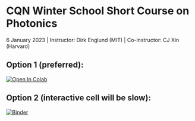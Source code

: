# CQN Winter School Short Course on Photonics
6 January 2023 | Instructor: Dirk Englund (MIT) | Co-instructor: CJ Xin (Harvard)

## Option 1 (preferred): 
[![Open In Colab](https://colab.research.google.com/assets/colab-badge.svg)](https://colab.research.google.com/github/cj-xin/2023-01-cqn-winter-school-photonics/blob/main/dielectric_waveguides_with_exercises.ipynb)

## Option 2 (interactive cell will be slow):
[![Binder](https://mybinder.org/badge_logo.svg)](https://mybinder.org/v2/git/https%3A%2F%2Fgithub.com%2Fcj-xin%2F2023-01-cqn-winter-school-photonics/HEAD?labpath=dielectric_waveguides_with_exercises.ipynb)
